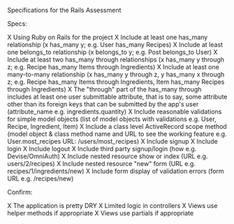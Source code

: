 Specifications for the Rails Assessment

Specs:

X Using Ruby on Rails for the project
X Include at least one has_many relationship (x has_many y; e.g. User has_many Recipes)
X Include at least one belongs_to relationship (x belongs_to y; e.g. Post belongs_to User)
X Include at least two has_many through relationships (x has_many y through z; e.g. Recipe has_many Items through Ingredients)
X Include at least one many-to-many relationship (x has_many y through z, y has_many x through z; e.g. Recipe has_many Items through Ingredients, Item has_many Recipes through Ingredients)
X The "through" part of the has_many through includes at least one user submittable attribute, that is to say, some attribute other than its foreign keys that can be submitted by the app's user (attribute_name e.g. ingredients.quantity)
X Include reasonable validations for simple model objects (list of model objects with validations e.g. User, Recipe, Ingredient, Item)
X Include a class level ActiveRecord scope method (model object & class method name and URL to see the working feature e.g. User.most_recipes URL: /users/most_recipes)
X Include signup
X Include login
X Include logout
X Include third party signup/login (how e.g. Devise/OmniAuth)
X Include nested resource show or index (URL e.g. users/2/recipes)
X Include nested resource "new" form (URL e.g. recipes/1/ingredients/new)
X Include form display of validation errors (form URL e.g. /recipes/new)

Confirm:

X The application is pretty DRY
X Limited logic in controllers
X Views use helper methods if appropriate
X Views use partials if appropriate
